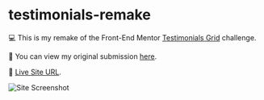 # testimonials-remake
💻 This is my remake of the Front-End Mentor [Testimonials Grid](https://www.frontendmentor.io/challenges/testimonials-grid-section-Nnw6J7Un7) challenge.

📌 You can view my original submission [here](https://github.com/marugy99/testimonials-grid).

🔗 [Live Site URL](https://marugy99.github.io/testimonials-remake/).

![Site Screenshot](https://i.imgur.com/FEf8LVJ.png)
